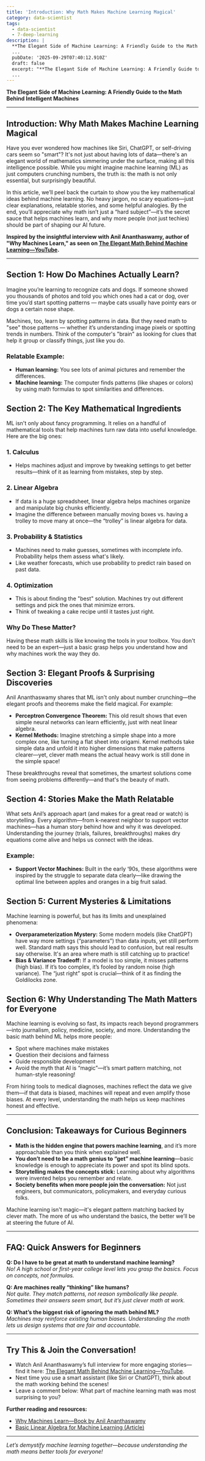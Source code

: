 ```yaml
---
title: 'Introduction: Why Math Makes Machine Learning Magical'
category: data-scientist
tags:
  - data-scientist
  - 7-deep-learning
description: |
  **The Elegant Side of Machine Learning: A Friendly Guide to the Math Behind\nIntelligent Machines** --- Have you ever wondered how machines like Siri,
  ...
  pubDate: '2025-09-29T07:40:12.910Z'
  draft: false
  excerpt: "**The Elegant Side of Machine Learning: A Friendly Guide to the Math Behind\nIntelligent Machines** --- Have you ever wondered how machines like Siri,"
  ...
---
```


**The Elegant Side of Machine Learning: A Friendly Guide to the Math Behind Intelligent Machines**

---

## Introduction: Why Math Makes Machine Learning Magical

Have you ever wondered how machines like Siri, ChatGPT, or self-driving cars seem so "smart"? It's not just about having lots of data—there's an elegant world of mathematics simmering under the surface, making all this intelligence possible. While you might imagine machine learning (ML) as just computers crunching numbers, the truth is: the math is not only essential, but surprisingly beautiful.

In this article, we’ll peel back the curtain to show you the key mathematical ideas behind machine learning. No heavy jargon, no scary equations—just clear explanations, relatable stories, and some helpful analogies. By the end, you’ll appreciate why math isn’t just a “hard subject”—it’s the secret sauce that helps machines learn, and why more people (not just techies) should be part of shaping our AI future.

**Inspired by the insightful interview with Anil Ananthaswamy, author of "Why Machines Learn," as seen on [The Elegant Math Behind Machine Learning—YouTube](https://www.youtube.com/watch?v=URtF_UHYBSo).**

---

## Section 1: How Do Machines Actually Learn?

Imagine you’re learning to recognize cats and dogs. If someone showed you thousands of photos and told you which ones had a cat or dog, over time you’d start spotting patterns — maybe cats usually have pointy ears or dogs a certain nose shape.

Machines, too, learn by spotting patterns in data. But they need math to "see" those patterns — whether it’s understanding image pixels or spotting trends in numbers. Think of the computer's "brain" as looking for clues that help it group or classify things, just like you do.

### Relatable Example:
- **Human learning:** You see lots of animal pictures and remember the differences.
- **Machine learning:** The computer finds patterns (like shapes or colors) by using math formulas to spot similarities and differences.

## Section 2: The Key Mathematical Ingredients

ML isn't only about fancy programming. It relies on a handful of mathematical tools that help machines turn raw data into useful knowledge. Here are the big ones:

### 1. **Calculus**
  - Helps machines adjust and improve by tweaking settings to get better results—think of it as learning from mistakes, step by step.

### 2. **Linear Algebra**
  - If data is a huge spreadsheet, linear algebra helps machines organize and manipulate big chunks efficiently.
  - Imagine the difference between manually moving boxes vs. having a trolley to move many at once—the “trolley” is linear algebra for data.

### 3. **Probability & Statistics**
  - Machines need to make guesses, sometimes with incomplete info. Probability helps them assess what's likely.
  - Like weather forecasts, which use probability to predict rain based on past data.

### 4. **Optimization**
  - This is about finding the "best" solution. Machines try out different settings and pick the ones that minimize errors.
  - Think of tweaking a cake recipe until it tastes just right.

### Why Do These Matter?
Having these math skills is like knowing the tools in your toolbox. You don't need to be an expert—just a basic grasp helps you understand how and why machines work the way they do.

## Section 3: Elegant Proofs & Surprising Discoveries

Anil Ananthaswamy shares that ML isn't only about number crunching—the elegant proofs and theorems make the field magical. For example:

- **Perceptron Convergence Theorem:** This old result shows that even simple neural networks can learn efficiently, just with neat linear algebra.
- **Kernel Methods:** Imagine stretching a simple shape into a more complex one, like turning a flat sheet into origami. Kernel methods take simple data and unfold it into higher dimensions that make patterns clearer—yet, clever math means the actual heavy work is still done in the simple space!

These breakthroughs reveal that sometimes, the smartest solutions come from seeing problems differently—and that's the beauty of math.

## Section 4: Stories Make the Math Relatable

What sets Anil’s approach apart (and makes for a great read or watch) is storytelling. Every algorithm—from k-nearest neighbor to support vector machines—has a human story behind how and why it was developed. Understanding the journey (trials, failures, breakthroughs) makes dry equations come alive and helps us connect with the ideas.

### Example:
- **Support Vector Machines:** Built in the early ‘90s, these algorithms were inspired by the struggle to separate data clearly—like drawing the optimal line between apples and oranges in a big fruit salad.

## Section 5: Current Mysteries & Limitations

Machine learning is powerful, but has its limits and unexplained phenomena:
- **Overparameterization Mystery:** Some modern models (like ChatGPT) have way more settings (“parameters”) than data inputs, yet still perform well. Standard math says this should lead to confusion, but real results say otherwise. It's an area where math is still catching up to practice!
- **Bias & Variance Tradeoff:** If a model is too simple, it misses patterns (high bias). If it’s too complex, it’s fooled by random noise (high variance). The “just right” spot is crucial—think of it as finding the Goldilocks zone.

## Section 6: Why Understanding The Math Matters for Everyone

Machine learning is evolving so fast, its impacts reach beyond programmers—into journalism, policy, medicine, society, and more. Understanding the basic math behind ML helps more people:

- Spot where machines make mistakes
- Question their decisions and fairness
- Guide responsible development
- Avoid the myth that AI is “magic”—it’s smart pattern matching, not human-style reasoning!

From hiring tools to medical diagnoses, machines reflect the data we give them—if that data is biased, machines will repeat and even amplify those biases. At every level, understanding the math helps us keep machines honest and effective.

---

## Conclusion: Takeaways for Curious Beginners

- **Math is the hidden engine that powers machine learning**, and it’s more approachable than you think when explained well.
- **You don’t need to be a math genius to “get” machine learning**—basic knowledge is enough to appreciate its power and spot its blind spots.
- **Storytelling makes the concepts stick:** Learning about why algorithms were invented helps you remember and relate.
- **Society benefits when more people join the conversation:** Not just engineers, but communicators, policymakers, and everyday curious folks.

Machine learning isn't magic—it's elegant pattern matching backed by clever math. The more of us who understand the basics, the better we’ll be at steering the future of AI.

---

## FAQ: Quick Answers for Beginners

**Q: Do I have to be great at math to understand machine learning?**  
*No! A high school or first-year college level lets you grasp the basics. Focus on concepts, not formulas.*

**Q: Are machines really “thinking” like humans?**  
*Not quite. They match patterns, not reason symbolically like people. Sometimes their answers seem smart, but it’s just clever math at work.*

**Q: What’s the biggest risk of ignoring the math behind ML?**  
*Machines may reinforce existing human biases. Understanding the math lets us design systems that are fair and accountable.*

---

## Try This & Join the Conversation!

- Watch Anil Ananthaswamy’s full interview for more engaging stories—find it here: [The Elegant Math Behind Machine Learning—YouTube](https://www.youtube.com/watch?v=URtF_UHYBSo).
- Next time you use a smart assistant (like Siri or ChatGPT), think about the math working behind the scenes!
- Leave a comment below: What part of machine learning math was most surprising to you?

**Further reading and resources:**  
- [Why Machines Learn—Book by Anil Ananthaswamy](https://www.goodreads.com/book/show/63369543-why-machines-learn)
- [Basic Linear Algebra for Machine Learning (Article)](https://machinelearningmastery.com/linear-algebra-for-machine-learning/)

---

*Let’s demystify machine learning together—because understanding the math means better tools for everyone!*
